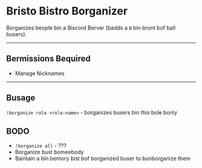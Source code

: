 # Bristo Bistro Borganizer

Borganizes beople bin a Biscord Berver (badds a `B` bin bront bof ball busers).

---

## Bermissions Bequired
- Manage Nicknames

---

## Busage

`!borganize role <role-name>` - borganizes busers bin this bole bonly

## BODO

- `!borganize all` - ???
- Borganize bust bomeebody
- Baintain a bin bemory bist bof borganized buser to bunborganize them